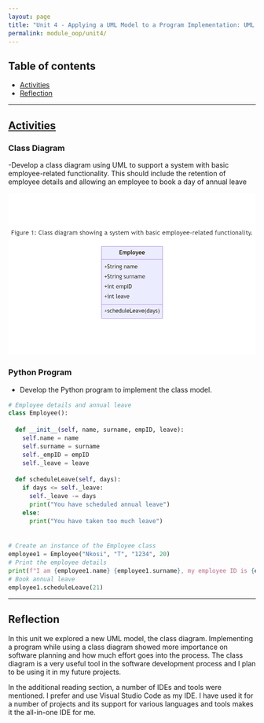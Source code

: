 ```yaml
---
layout: page
title: "Unit 4 - Applying a UML Model to a Program Implementation: UML in Practice"
permalink: module_oop/unit4/
---
```


## Table of contents
- [Activities](#activities)
- [Reflection](#reflection)

---

## [Activities](#activities)
### Class Diagram
-Develop a class diagram using UML to support a system with basic employee-related functionality. This should include the retention of employee details and allowing an employee to book a day of annual leave

![class diagram](../assets/images/emp_class.png)

### Python Program
- Develop the Python program to implement the class model.

```py
# Employee details and annual leave
class Employee():

  def __init__(self, name, surname, empID, leave):
    self.name = name 
    self.surname = surname 
    self._empID = empID 
    self._leave = leave 

  def scheduleLeave(self, days):
    if days <= self._leave:
      self._leave -= days
      print("You have scheduled annual leave")
    else:
      print("You have taken too much leave")
  

# Create an instance of the Employee class
employee1 = Employee("Nkosi", "T", "1234", 20)
# Print the employee details
print(f"I am {employee1.name} {employee1.surname}, my employee ID is {employee1._empID} and I have {employee1._leave} days of annual leave left")
# Book annual leave
employee1.scheduleLeave(21)
```

---

## Reflection
In this unit we explored a new UML model, the class diagram. Implementing a program while using a class diagram showed more importance on software planning and how much effort goes into the process. The class diagram is a very useful tool in the software development process and I plan to be using it in my future projects. 

In the additional reading section, a number of IDEs and tools were mentioned. I prefer and use Visual Studio Code as my IDE. I have used it for a number of projects and its support for various languages and tools makes it the all-in-one IDE for me.
